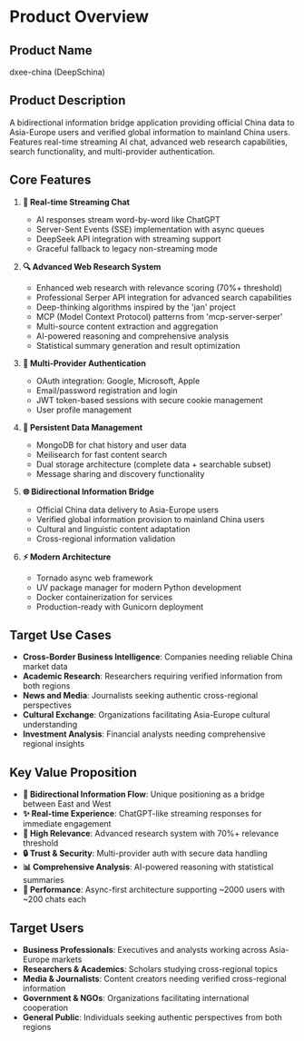 # Product Overview

## Product Name
dxee-china (DeepSchina)

## Product Description
A bidirectional information bridge application providing official China data to Asia-Europe users and verified global information to mainland China users. Features real-time streaming AI chat, advanced web research capabilities, search functionality, and multi-provider authentication.

## Core Features

1. **🔄 Real-time Streaming Chat**
   - AI responses stream word-by-word like ChatGPT
   - Server-Sent Events (SSE) implementation with async queues
   - DeepSeek API integration with streaming support
   - Graceful fallback to legacy non-streaming mode

2. **🔍 Advanced Web Research System**
   - Enhanced web research with relevance scoring (70%+ threshold)
   - Professional Serper API integration for advanced search capabilities
   - Deep-thinking algorithms inspired by the 'jan' project
   - MCP (Model Context Protocol) patterns from 'mcp-server-serper'
   - Multi-source content extraction and aggregation
   - AI-powered reasoning and comprehensive analysis
   - Statistical summary generation and result optimization

3. **🔐 Multi-Provider Authentication**
   - OAuth integration: Google, Microsoft, Apple
   - Email/password registration and login
   - JWT token-based sessions with secure cookie management
   - User profile management

4. **💾 Persistent Data Management**
   - MongoDB for chat history and user data
   - Meilisearch for fast content search
   - Dual storage architecture (complete data + searchable subset)
   - Message sharing and discovery functionality

5. **🌐 Bidirectional Information Bridge**
   - Official China data delivery to Asia-Europe users
   - Verified global information provision to mainland China users
   - Cultural and linguistic content adaptation
   - Cross-regional information validation

6. **⚡ Modern Architecture**
   - Tornado async web framework
   - UV package manager for modern Python development
   - Docker containerization for services
   - Production-ready with Gunicorn deployment

## Target Use Cases

- **Cross-Border Business Intelligence**: Companies needing reliable China market data
- **Academic Research**: Researchers requiring verified information from both regions
- **News and Media**: Journalists seeking authentic cross-regional perspectives
- **Cultural Exchange**: Organizations facilitating Asia-Europe cultural understanding
- **Investment Analysis**: Financial analysts needing comprehensive regional insights

## Key Value Proposition

- **🔗 Bidirectional Information Flow**: Unique positioning as a bridge between East and West
- **✨ Real-time Experience**: ChatGPT-like streaming responses for immediate engagement
- **🎯 High Relevance**: Advanced research system with 70%+ relevance threshold
- **🔒 Trust & Security**: Multi-provider auth with secure data handling
- **📊 Comprehensive Analysis**: AI-powered reasoning with statistical summaries
- **🚀 Performance**: Async-first architecture supporting ~2000 users with ~200 chats each

## Target Users

- **Business Professionals**: Executives and analysts working across Asia-Europe markets
- **Researchers & Academics**: Scholars studying cross-regional topics
- **Media & Journalists**: Content creators needing verified cross-regional information
- **Government & NGOs**: Organizations facilitating international cooperation
- **General Public**: Individuals seeking authentic perspectives from both regions